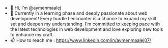 - 👋 Hi, I’m @aymenmaalej
- 👀 Currently in a learning phase and deeply passionate about web development! Every hurdle I encounter is a chance to expand my skill set and deepen my understanding. I'm committed to keeping pace with the latest technologies in web development and love exploring new tools to enhance my craft. 
- 📫 How to reach me : https://www.linkedin.com/in/aymenmaalej07/  
 
